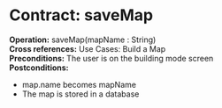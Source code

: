 # Contract: saveMap

**Operation:** saveMap(mapName : String)    
**Cross references:** Use Cases: Build a Map    
**Preconditions:** The user is on the building mode screen  
**Postconditions:** 
* map.name becomes mapName
* The map is stored in a database
